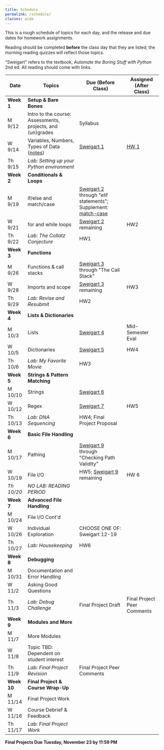 ```yaml
---
title: Schedule
permalink: /schedule/
classes: wide
---
```


This is a rough schedule of topics for each day, and the release and due dates for homework assignments. 

Reading should be completed **before** the class day that they are listed; the morning reading quizzes will reflect those topics.

"Sweigart" refers to the textbook, _Automate the Boring Stuff with Python_ 2nd ed. All reading should come with links. 

| Date	| Topics	| Due (Before Class) |	Assigned (After Class) |
| ------- | --------------- | ------------- | -------------- |
| **Week 1** | **Setup & Bare Bones** | | |
| M 9/12 | Intro to the course: Assessments, projects, and (un)grades | Syllabus | |
| W 9/14 | Variables, Numbers, Types of Data ([notes][notes-wk1-vars]) | [Sweigart 1][sweigart-1]| [HW 1][hw-1] |
| Th 9/15 | _Lab: Setting up your Python environment_| | |
| **Week 2** | **Conditionals & Loops** | | |
| M 9/19 | if/else and match/case | [Sweigart 2][sweigart-2] through "elif statements"; Supplement: [match-case][wk1-supp] | |
| W 9/21 | for and while loops | [Sweigart 2][sweigart-2] remaining | HW2 |
| Th 9/22 | _Lab: The Collatz Conjecture_ | HW1 | |
| **Week 3** | **Functions** | | |
| M 9/26 | Functions & call stacks| [Sweigart 3][sweigart-3] through "The Call Stack" | |
| W 9/28 | Imports and scope | [Sweigart 3][sweigart-3] remaining | HW3 |
| Th 9/29 | _Lab: Revise and Resubmit_ | HW2 | |
| **Week 4** | **Lists & Dictionaries** | | |
| M 10/3 | Lists | [Sweigart 4][sweigart-4] | Mid-Semester Eval |
| W 10/5 | Dictionaries | [Sweigart 5][sweigart-5] | HW4 |
| Th 10/6 | _Lab: My Favorite Movie_ | HW3| |
| **Week 5** | **Strings & Pattern Matching** | | |
| M 10/10 | Strings | [Sweigart 6][sweigart-6] | |
| W 10/12 | Regex | [Sweigart 7][sweigart-7] | HW5 | 
| Th 10/13 | _Lab: DNA Sequencing_ | HW4; Final Project Proposal | |
| **Week 6** | **Basic File Handling** | | |
| M 10/17 | Pathing| [Sweigart 9][sweigart-9] through "Checking Path Validity" | |
| W 10/19 | File I/O | HW5; [Sweigart 9][sweigart-9] remaining | HW 6 | 
| _Th 10/20_ | _NO LAB: READING PERIOD_ | | |
| **Week 7** | **Advanced File Handling** | | |
| M 10/24 | File I/O Cont'd |  | |
| W 10/26 | Individual Exploration | CHOOSE ONE OF: Sweigart 12-19 | |
| Th 10/27 | _Lab: Housekeeping_ | HW6 | |
| **Week 8** | **Debugging** | | |
| M 10/31 | Documentation and Error Handling | | | 
| W 11/2 | Asking Good Questions | | |
| Th 11/3 | _Lab: Debug Challenge_ | Final Project Draft | Final Project Peer Comments
| **Week 9** | **Modules and More** | | | 
| M 11/7 | More Modules | | |
| W 11/8 | Topic TBD: Dependent on student interest | | |
| Th 11/9 | _Lab: Final Project Revision_ | Final Project Peer Comments |
| **Week 10** | **Final Project & Course Wrap-Up** | | |
| M 11/14 | Final Project Work |  | | 
| W 11/16 | Course Debrief & Feedback |  | |
| Th 11/17 | _Lab: Final Project Work_

**Final Projects Due Tuesday, November 23 by 11:59 PM**


[sweigart-1]: https://automatetheboringstuff.com/2e/chapter1/
[sweigart-2]: https://automatetheboringstuff.com/2e/chapter2/
[sweigart-3]: https://automatetheboringstuff.com/2e/chapter3/
[sweigart-4]: https://automatetheboringstuff.com/2e/chapter4/
[sweigart-5]: https://automatetheboringstuff.com/2e/chapter5/
[sweigart-6]: https://automatetheboringstuff.com/2e/chapter6/
[sweigart-7]: https://automatetheboringstuff.com/2e/chapter7/ 
[sweigart-9]: https://automatetheboringstuff.com/2e/chapter9/ 

[wk1-supp]: https://towardsdatascience.com/the-match-case-in-python-3-10-is-not-that-simple-f65b350bb025

[hw-1]: https://alackles.github.io/CMSC-140-FS-22/hwk/hwk1/

[notes-wk1-vars]: https://alackles.github.io/CMSC-140-FS-22/lectures/wk1-vars.md